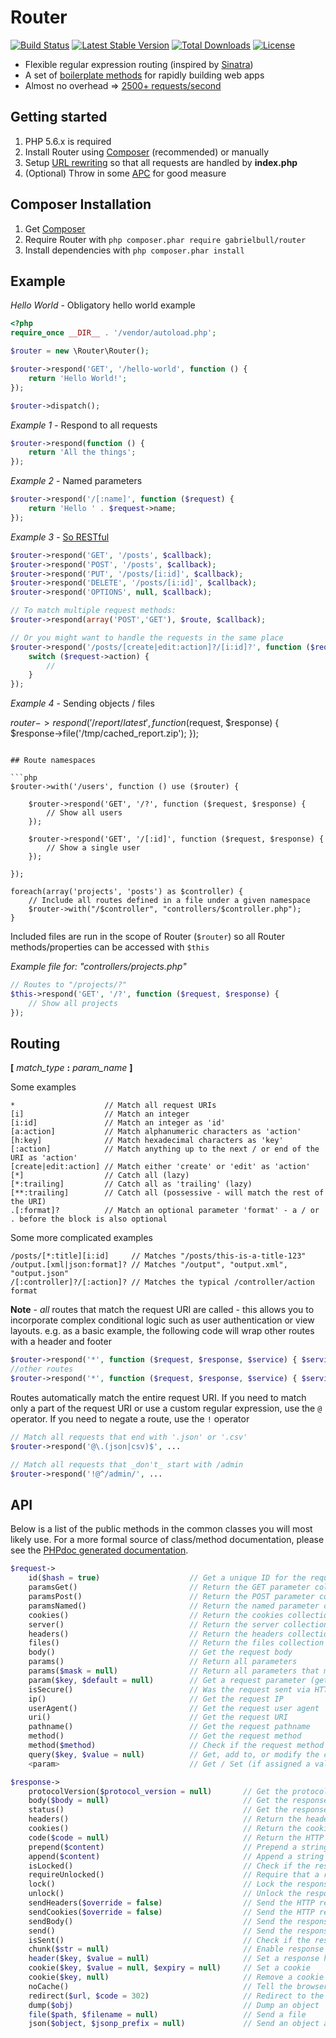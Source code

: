 # Router

[![Build Status](https://img.shields.io/travis/gabrielbull/router/master.svg?style=flat)](https://travis-ci.org/gabrielbull/router)
[![Latest Stable Version](http://img.shields.io/packagist/v/gabrielbull/router.svg?style=flat)](https://packagist.org/packages/gabrielbull/router)
[![Total Downloads](https://img.shields.io/packagist/dm/gabrielbull/router.svg?style=flat)](https://packagist.org/packages/gabrielbull/router)
[![License](https://img.shields.io/packagist/l/gabrielbull/router.svg?style=flat)](https://packagist.org/packages/gabrielbull/router)

* Flexible regular expression routing (inspired by [Sinatra](http://www.sinatrarb.com/))
* A set of [boilerplate methods](#api) for rapidly building web apps
* Almost no overhead => [2500+ requests/second](https://gist.github.com/878833)

## Getting started

1. PHP 5.6.x is required
2. Install Router using [Composer](#composer-installation) (recommended) or manually
3. Setup [URL rewriting](https://gist.github.com/874000) so that all requests are handled by **index.php**
4. (Optional) Throw in some [APC](http://pecl.php.net/package/APC) for good measure

## Composer Installation

1. Get [Composer](http://getcomposer.org/)
2. Require Router with `php composer.phar require gabrielbull/router`
3. Install dependencies with `php composer.phar install`

## Example

*Hello World* - Obligatory hello world example

```php
<?php
require_once __DIR__ . '/vendor/autoload.php';

$router = new \Router\Router();

$router->respond('GET', '/hello-world', function () {
    return 'Hello World!';
});

$router->dispatch();
```

*Example 1* - Respond to all requests

```php
$router->respond(function () {
    return 'All the things';
});
```

*Example 2* - Named parameters

```php
$router->respond('/[:name]', function ($request) {
    return 'Hello ' . $request->name;
});
```

*Example 3* - [So RESTful](http://bit.ly/g93B1s)

```php
$router->respond('GET', '/posts', $callback);
$router->respond('POST', '/posts', $callback);
$router->respond('PUT', '/posts/[i:id]', $callback);
$router->respond('DELETE', '/posts/[i:id]', $callback);
$router->respond('OPTIONS', null, $callback);

// To match multiple request methods:
$router->respond(array('POST','GET'), $route, $callback);

// Or you might want to handle the requests in the same place
$router->respond('/posts/[create|edit:action]?/[i:id]?', function ($request, $response) {
    switch ($request->action) {
        //
    }
});
```

*Example 4* - Sending objects / files

$router->respond('/report/latest', function ($request, $response) {
    $response->file('/tmp/cached_report.zip');
});
```

## Route namespaces

```php
$router->with('/users', function () use ($router) {

    $router->respond('GET', '/?', function ($request, $response) {
        // Show all users
    });

    $router->respond('GET', '/[:id]', function ($request, $response) {
        // Show a single user
    });

});

foreach(array('projects', 'posts') as $controller) {
    // Include all routes defined in a file under a given namespace
    $router->with("/$controller", "controllers/$controller.php");
}
```

Included files are run in the scope of Router (`$router`) so all Router
methods/properties can be accessed with `$this`

_Example file for: "controllers/projects.php"_
```php
// Routes to "/projects/?"
$this->respond('GET', '/?', function ($request, $response) {
    // Show all projects
});
```

## Routing

**[** *match_type* **:** *param_name* **]**

Some examples

    *                    // Match all request URIs
    [i]                  // Match an integer
    [i:id]               // Match an integer as 'id'
    [a:action]           // Match alphanumeric characters as 'action'
    [h:key]              // Match hexadecimal characters as 'key'
    [:action]            // Match anything up to the next / or end of the URI as 'action'
    [create|edit:action] // Match either 'create' or 'edit' as 'action'
    [*]                  // Catch all (lazy)
    [*:trailing]         // Catch all as 'trailing' (lazy)
    [**:trailing]        // Catch all (possessive - will match the rest of the URI)
    .[:format]?          // Match an optional parameter 'format' - a / or . before the block is also optional

Some more complicated examples

    /posts/[*:title][i:id]     // Matches "/posts/this-is-a-title-123"
    /output.[xml|json:format]? // Matches "/output", "output.xml", "output.json"
    /[:controller]?/[:action]? // Matches the typical /controller/action format

**Note** - *all* routes that match the request URI are called - this
allows you to incorporate complex conditional logic such as user
authentication or view layouts. e.g. as a basic example, the following
code will wrap other routes with a header and footer

```php
$router->respond('*', function ($request, $response, $service) { $service->render('header.phtml'); });
//other routes
$router->respond('*', function ($request, $response, $service) { $service->render('footer.phtml'); });
```

Routes automatically match the entire request URI. If you need to match
only a part of the request URI or use a custom regular expression, use the `@` operator. If you need to
negate a route, use the `!` operator

```php
// Match all requests that end with '.json' or '.csv'
$router->respond('@\.(json|csv)$', ...

// Match all requests that _don't_ start with /admin
$router->respond('!@^/admin/', ...
```

## API

Below is a list of the public methods in the common classes you will most likely use. For a more formal source
of class/method documentation, please see the [PHPdoc generated documentation](http://chriso.github.io/klein.php/docs/).

```php
$request->
    id($hash = true)                    // Get a unique ID for the request
    paramsGet()                         // Return the GET parameter collection
    paramsPost()                        // Return the POST parameter collection
    paramsNamed()                       // Return the named parameter collection
    cookies()                           // Return the cookies collection
    server()                            // Return the server collection
    headers()                           // Return the headers collection
    files()                             // Return the files collection
    body()                              // Get the request body
    params()                            // Return all parameters
    params($mask = null)                // Return all parameters that match the mask array - extract() friendly
    param($key, $default = null)        // Get a request parameter (get, post, named)
    isSecure()                          // Was the request sent via HTTPS?
    ip()                                // Get the request IP
    userAgent()                         // Get the request user agent
    uri()                               // Get the request URI
    pathname()                          // Get the request pathname
    method()                            // Get the request method
    method($method)                     // Check if the request method is $method, i.e. method('post') => true
    query($key, $value = null)          // Get, add to, or modify the current query string
    <param>                             // Get / Set (if assigned a value) a request parameter

$response->
    protocolVersion($protocol_version = null)       // Get the protocol version, or set it to the passed value
    body($body = null)                              // Get the response body's content, or set it to the passed value
    status()                                        // Get the response's status object
    headers()                                       // Return the headers collection
    cookies()                                       // Return the cookies collection
    code($code = null)                              // Return the HTTP response code, or set it to the passed value
    prepend($content)                               // Prepend a string to the response body
    append($content)                                // Append a string to the response body
    isLocked()                                      // Check if the response is locked
    requireUnlocked()                               // Require that a response is unlocked
    lock()                                          // Lock the response from further modification
    unlock()                                        // Unlock the response
    sendHeaders($override = false)                  // Send the HTTP response headers
    sendCookies($override = false)                  // Send the HTTP response cookies
    sendBody()                                      // Send the response body's content
    send()                                          // Send the response and lock it
    isSent()                                        // Check if the response has been sent
    chunk($str = null)                              // Enable response chunking (see the wiki)
    header($key, $value = null)                     // Set a response header
    cookie($key, $value = null, $expiry = null)     // Set a cookie
    cookie($key, null)                              // Remove a cookie
    noCache()                                       // Tell the browser not to cache the response
    redirect($url, $code = 302)                     // Redirect to the specified URL
    dump($obj)                                      // Dump an object
    file($path, $filename = null)                   // Send a file
    json($object, $jsonp_prefix = null)             // Send an object as JSON or JSONP by providing padding prefix
```
